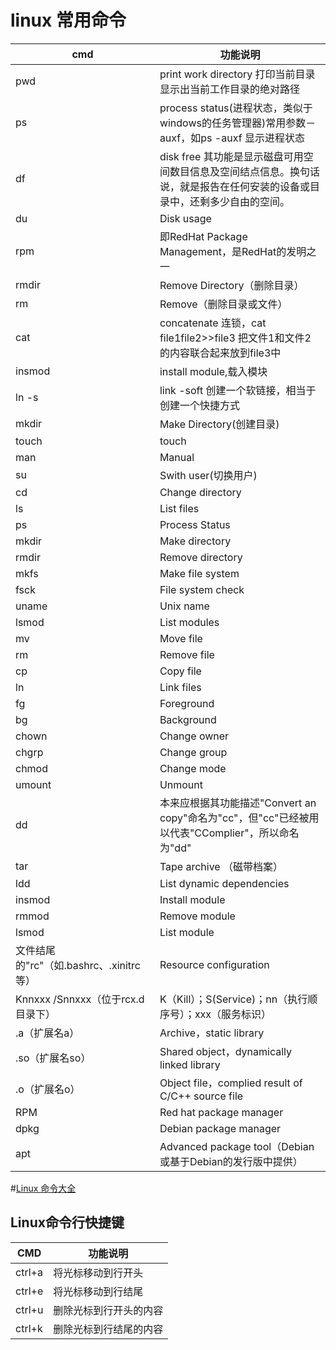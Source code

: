 # linux 常用命令
cmd | 功能说明
---| -------
pwd | print work directory 打印当前目录 显示出当前工作目录的绝对路径
ps | process status(进程状态，类似于windows的任务管理器)常用参数－auxf，如ps -auxf 显示进程状态
df | disk free 其功能是显示磁盘可用空间数目信息及空间结点信息。换句话说，就是报告在任何安装的设备或目录中，还剩多少自由的空间。
du | Disk usage
rpm | 即RedHat Package Management，是RedHat的发明之一
rmdir | Remove Directory（删除目录）
rm | Remove（删除目录或文件）
cat | concatenate 连锁，cat file1file2>>file3 把文件1和文件2的内容联合起来放到file3中
insmod | install module,载入模块
ln -s  | link -soft 创建一个软链接，相当于创建一个快捷方式
mkdir | Make Directory(创建目录)
touch | touch
man | Manual
su | Swith user(切换用户)
cd | Change directory
ls | List files
ps | Process Status
mkdir | Make directory
rmdir | Remove directory
mkfs | Make file system
fsck | File system check
uname | Unix name
lsmod | List modules
mv | Move file
rm | Remove file
cp | Copy file
ln | Link files
fg | Foreground
bg | Background
chown | Change owner
chgrp | Change group
chmod | Change mode
umount | Unmount
dd | 本来应根据其功能描述"Convert an copy"命名为"cc"，但"cc"已经被用以代表"CComplier"，所以命名为"dd"
tar | Tape archive （磁带档案）
ldd | List dynamic dependencies
insmod | Install module
rmmod | Remove module
lsmod | List module
文件结尾的"rc"（如.bashrc、.xinitrc等） | Resource configuration
Knnxxx /Snnxxx（位于rcx.d目录下） | K（Kill）；S(Service)；nn（执行顺序号）；xxx（服务标识）
.a（扩展名a） | Archive，static library
.so（扩展名so） | Shared object，dynamically linked library
.o（扩展名o） | Object file，complied result of C/C++ source file
RPM | Red hat package manager
dpkg | Debian package manager
apt | Advanced package tool（Debian或基于Debian的发行版中提供）


#[Linux 命令大全](http://www.runoob.com/linux/linux-command-manual.html)


## Linux命令行快捷键
CMD  | 功能说明
---- | ---------
ctrl+a | 将光标移动到行开头
ctrl+e | 将光标移动到行结尾
ctrl+u | 删除光标到行开头的内容
ctrl+k | 删除光标到行结尾的内容